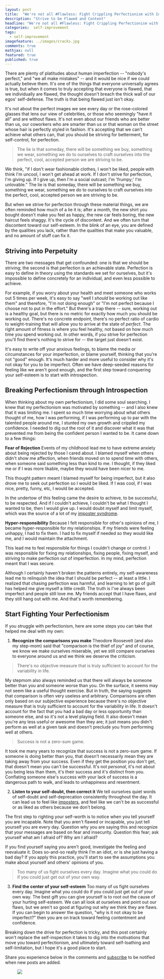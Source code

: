 ```yaml
---
layout: post
title:  "We're not all #Flawless: Fight Crippling Perfectionism with Introspection"
description: "Strive to be Flawed and Content"
headline: "We're not all #Flawless: Fight Crippling Perfectionism with Introspection"
categories:  self-improvement
tags: 
  - self-improvement
imagefeature: ../images/cracks.jpg
comments: true
mathjax: null
featured: true
published: true
---
```


There are plenty of platitudes about human imperfection -- "nobody's perfect," and "we all make mistakes" -- and it would be nice if we could actually believe them. It's one of the things that everyone universally agrees is true, but when it comes to truly accepting that everyone is flawed, that we individually are flawed, the thought doesn't breach the thick wall of our egos' self-defense. The truth is that being flawed just isn't okay.

It's not about the perfect images we see every day or the rose-colored glasses that lens our view of celebrities, or those who seemingly "have it all" and are without flaws. It's not even about our friends who are better than us, our coworkers who are smarter than us or that woman on the street whose hair is perfectly styled in fashion. It's accepting that we can't achieve what others can, that you should be striving for betterment, for self-control, for perfection.

> The lie is that someday, there will be something we buy, something we wear, something we do to ourselves to craft ourselves into the perfect, cool, accepted person we are striving to be.

 We think, "if I don't wear fashionable clothes, I won't be liked, people with think I'm uncool, I won't get ahead at work. If I don't strive for perfection, I'm giving up. If I give up, then I'm a social outcast; I'm 'frumpy;' I'm unlovable." The lie is that someday, there will be something we buy, something we wear, something we do to ourselves to craft ourselves into the perfect, cool, accepted person we are striving to be. 

But when we strive for perfection through these material things, we are often reminded how much of a lie it is; after a month, the new shirt you bought doesn't make you feel as happy, the new car feels boring, the new haircut feels shaggy. It's the cycle of discontent. And we often turn that discontent toward our self-esteem. In the blink of an eye, you are defined by the qualities you lack, rather than the qualities that make you valuable, and no amount of stuff can fix it.

## **Striving into Perpetuity**
There are two messages that get confounded: one is that we should be striving; the second is that perfection is an achievable state. Perfection is easy to define in theory using the standards we set for ourselves, but it's impossible to define concretely for an individual, and even less possible to achieve. 

For example, if you worry about your health and meet someone who works out 5 times per week, it's easy to say "well I *should* be working out like them" and therefore, "I'm not doing enough" or "I'm not perfect because I choose not to put in the effort." But there's a trap there -- sure, working out is a healthy goal, but there is no metric for exactly how much you should be working out. There's no concrete endpoint, there's no perfect ratio of cardio to weight-training that will allow you to arrive at the state of *perfect*. The right amount of fitness is where you feel healthy, not based on how much time you spend working out. In other words, if you strive for perfection you'll find there's nothing to strive for -- the target just doesn't exist. 

It's easy to write off your anxious feelings, to blame the media or circumstances for your imperfection, or blame yourself, thinking that you're not "good" enough. It's much harder and more useful to consider why it's not okay for you to be imperfect. Often we have deep-seeded reasons for feeling like we aren't good enough, and the first step toward conquering your self-esteem is to start with introspection.

## **Breaking Perfectionism through Introspection**
When thinking about my own perfectionism, I did some soul searching. I knew that my perfectionism was motivated by something -- and I also knew that it was limiting me. I spent so much time worrying about what others thought of me, how I was performing, if I was performing up to par with the talented people around me, I stunted my own growth and crippled my confidence. I needed to dig out the root of it and discover what it was that prevented me from being the confident person I wanted to be. It came down to a few things:

**Fear of Rejection**
Events of my childhood lead me to have extreme anxiety about being rejected by those I cared about. I blamed myself when others didn't show me affection, when friends moved on to spend time with others, when someone said something less than kind to me. I thought, if they liked me or if I was more likable, maybe they would have been nicer to me. 

This thought pattern meant I blamed myself for being imperfect, but it also drove me to seek out perfection so I would be liked. If I was cool, if I was nice, pretty, funny, etc, I would be accepted.

In the undertow of this feeling came the desire to achieve, to be successful, to be respected. And if I couldn't achieve, I couldn't be what I thought I wanted to be, then I would give up. I would doubt myself and limit myself, which was the source of a lot of my [imposter syndrome](http://dontshootthealbatross.com/writing/impostor-syndrome).

**Hyper-responsibility**
Because I felt responsible for other's opinions of me, I became hyper-responsible for my relationships. If my friends were feeling unhappy, I had to fix them. I had to fix myself if needed so they would like me, and I would maintain the attachment.

This lead me to feel responsible for things I couldn't change or control. I was responsible for fixing my relationships, fixing people, fixing myself, and striving to make perfection out of imperfection. In my mind, perfection meant that I was secure.

Although I certainly haven't broken the patterns entirely, my self-awareness lead me to relinquish the idea that I should be perfect -- at least a little. I realized that chasing perfection was harmful, and learning to let go of guilt has helped me give myself a little credit. The truth is I've always been imperfect and people still love me. My friends accept that I have flaws, and they still hang out with me. And that's worth remembering.

## **Start Fighting Your Perfectionism**

If you struggle with perfectionism, here are some steps you can take that helped me deal with my own:

1) **Recognize the comparisons you make**
Theodore Roosevelt (and also my step-mom) said that "comparison is the thief of joy" and of course, we know we make ourselves miserable, yet we still compare ourselves to everyone around us and we think we deserve the criticism. 

> There's no objective measure that is truly sufficient to account for the variability in life. 

My stepmom also always reminded us that there will always be someone better than you and someone worse than you. On the surface, it seems may not seem like a useful thought exercise. But in truth, the saying suggests that comparison is often very useless and arbitrary. Comparisons are often only based on our subjective experience because there's no objective measure that is truly sufficient to account for the variability in life. It doesn't account for the fact that you had a bad day or less opportunity than someone else, and so it's not a level playing field. It also doesn't mean you're any less useful or awesome than they are; it just means you didn't perform as well at a given task and doesn't preclude you from performing well at others.

> Success is not a zero-sum game.

It took me many years to recognize that success is not a zero-sum game. If someone is doing better than you, that doesn't necessarily mean they are taking away from your success. Even if they get the position you don't get, that doesn't mean you can't be successful. It's not *personal*, it's not about you being less than them, it's their success and it's distinct from you. Conflating someone else's success with your lack of success is a dangerous path to walk, and leads to unhappiness and resentment.

2) **Listen to your self-doubt, then correct it**
We tell ourselves quiet words of self-doubt and self-deprecation consistently throughout the day. It can lead us to feel like [imposters](http://dontshootthealbatross.com/writing/impostor-syndrome), and feel like we can't be as successful or as liked as others because we don't belong.

The first step to righting your self-worth is to notice when you tell yourself you are incapable. Note that you aren't flawed or incapable, you just tell yourself you are every day. Question why you are saying this and recognize that your messages are based on fear and insecurity. Question this fear; ask yourself what am I afraid of? Why am I afraid?

If you find yourself saying you aren't good, investigate the feeling and reevaluate it. Does so-and-so really think I'm an idiot, or is she just having a bad day? If you apply this practice, you'll start to see the assumptions you make about yourself and others' opinions of you.

> Too many of us fight ourselves every day. Imagine what you could do if you could just get out of your own way.

3) **Find the center of your self-esteem**
Too many of us fight ourselves every day. Imagine what you could do if you could just get out of your own way. The best gift you can give yourself is to root out the cause of your hurting self-esteem. We can all look at ourselves and point out our flaws, but we aren't so good at figuring out why we think they are flaws. If you can begin to answer the question, "why is it not okay to be imperfect?" then you are on track toward feeling contentment and confidence.

Breaking down the drive for perfection is tricky, and this post certainly won't replace the self-inspection it takes to dig into the motivations that move you toward perfectionism, and ultimately toward self-loathing and self-limitation, but I hope it's a good place to start.

Share you experience below in the comments and [subscribe](http://dontshootthealbatross.com/subscribe) to be notified when new posts are added.

<figure>
	<a href="{{ site.url }}/images/flawless.jpg"><img src="{{ site.url }}/images/flawless.jpg"></a>
</figure>
